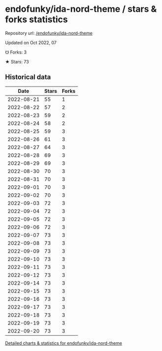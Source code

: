 # endofunky/ida-nord-theme / stars & forks statistics

Repository url: [/endofunky/ida-nord-theme](https://github.com/endofunky/ida-nord-theme)

Updated on Oct 2022, 07

☋ Forks: 3

★ Stars: 73

## Historical data
| Date | Stars | Forks |
|------|-------|-------|
| 2022-08-21 | 55 | 1 | 
| 2022-08-22 | 57 | 2 | 
| 2022-08-23 | 59 | 2 | 
| 2022-08-24 | 58 | 2 | 
| 2022-08-25 | 59 | 3 | 
| 2022-08-26 | 61 | 3 | 
| 2022-08-27 | 64 | 3 | 
| 2022-08-28 | 69 | 3 | 
| 2022-08-29 | 69 | 3 | 
| 2022-08-30 | 70 | 3 | 
| 2022-08-31 | 70 | 3 | 
| 2022-09-01 | 70 | 3 | 
| 2022-09-02 | 70 | 3 | 
| 2022-09-03 | 72 | 3 | 
| 2022-09-04 | 72 | 3 | 
| 2022-09-05 | 72 | 3 | 
| 2022-09-06 | 72 | 3 | 
| 2022-09-07 | 73 | 3 | 
| 2022-09-08 | 73 | 3 | 
| 2022-09-09 | 73 | 3 | 
| 2022-09-10 | 73 | 3 | 
| 2022-09-11 | 73 | 3 | 
| 2022-09-12 | 73 | 3 | 
| 2022-09-14 | 73 | 3 | 
| 2022-09-15 | 73 | 3 | 
| 2022-09-16 | 73 | 3 | 
| 2022-09-17 | 73 | 3 | 
| 2022-09-18 | 73 | 3 | 
| 2022-09-19 | 73 | 3 | 
| 2022-09-20 | 73 | 3 | 


[Detailed charts & statistics for endofunky/ida-nord-theme](https://reviewgithub.com/rep/endofunky/ida-nord-theme)
